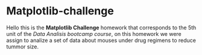 # Matplotlib-challenge
Hello this is the **Matplotlib Challenge** homework that corresponds to the 5th unit of the _Data Analisis bootcamp course_, on this homework we were assign to analize a set of data about mouses under drug regimens to reduce tummor size.  

